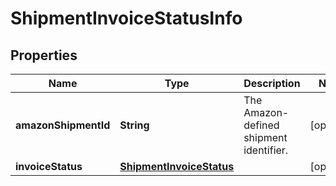 # ShipmentInvoiceStatusInfo

## Properties
Name | Type | Description | Notes
------------ | ------------- | ------------- | -------------
**amazonShipmentId** | **String** | The Amazon-defined shipment identifier. |  [optional]
**invoiceStatus** | [**ShipmentInvoiceStatus**](ShipmentInvoiceStatus.md) |  |  [optional]
